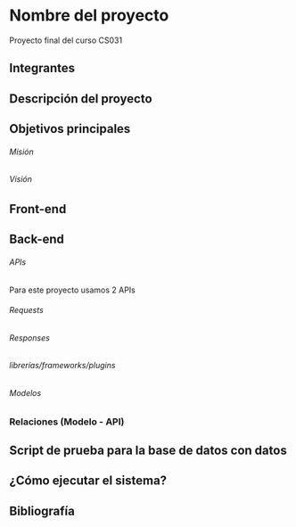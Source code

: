 # Nombre del proyecto
 Proyecto final del curso CS031

## Integrantes

## Descripción del proyecto

## Objetivos principales

 ###### Misión

 ###### Visión

## Front-end

## Back-end
 ###### APIs
  Para este proyecto usamos 2 APIs

  ###### Requests
  ###### Responses

 ###### librerías/frameworks/plugins

 ###### Modelos

 ### Relaciones (Modelo - API)

## Script de prueba para la base de datos con datos

## ¿Cómo ejecutar el sistema?




## Bibliografía

